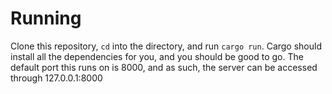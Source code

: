 # Running
Clone this repository, `cd` into the directory, and run `cargo run`. Cargo should install all the dependencies for you, and you should be good to go.
The default port this runs on is 8000, and as such, the server can be accessed through 127.0.0.1:8000
